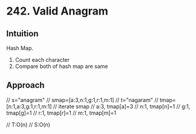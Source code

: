 # 242. Valid Anagram

## Intuition
Hash Map.
1. Count each character
2. Compare both of hash map are same

## Approach
// s="anagram"
// smap=[a:3,n:1,g:1,r:1,m:1]
// t="nagaram"
// tmap=[n:1,a:3,g:1,r:1,m:1]
// iterate smap
// a:3, tmap[a]=3
// n:1, tmap[n]=1
// g:1, tmap[g]=1
// r:1, tmap[r]=1
// m:1, tmap[m]=1

// T:O(n)
// S:O(n)
